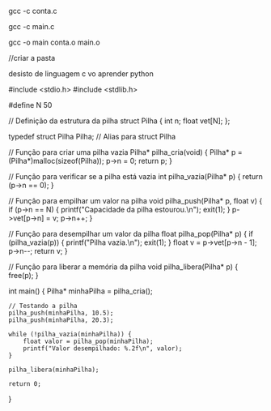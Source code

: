 gcc -c conta.c

gcc -c main.c

gcc -o main conta.o main.o

//criar a pasta

desisto de linguagem c vo aprender python

#include <stdio.h>
#include <stdlib.h>

#define N 50

// Definição da estrutura da pilha
struct Pilha {
    int n;
    float vet[N];
};

typedef struct Pilha Pilha; // Alias para struct Pilha

// Função para criar uma pilha vazia
Pilha* pilha_cria(void) {
    Pilha* p = (Pilha*)malloc(sizeof(Pilha));
    p->n = 0;
    return p;
}

// Função para verificar se a pilha está vazia
int pilha_vazia(Pilha* p) {
    return (p->n == 0);
}

// Função para empilhar um valor na pilha
void pilha_push(Pilha* p, float v) {
    if (p->n == N) {
        printf("Capacidade da pilha estourou.\n");
        exit(1);
    }
    p->vet[p->n] = v;
    p->n++;
}

// Função para desempilhar um valor da pilha
float pilha_pop(Pilha* p) {
    if (pilha_vazia(p)) {
        printf("Pilha vazia.\n");
        exit(1);
    }
    float v = p->vet[p->n - 1];
    p->n--;
    return v;
}

// Função para liberar a memória da pilha
void pilha_libera(Pilha* p) {
    free(p);
}

int main() {
    Pilha* minhaPilha = pilha_cria();

    // Testando a pilha
    pilha_push(minhaPilha, 10.5);
    pilha_push(minhaPilha, 20.3);

    while (!pilha_vazia(minhaPilha)) {
        float valor = pilha_pop(minhaPilha);
        printf("Valor desempilhado: %.2f\n", valor);
    }

    pilha_libera(minhaPilha);

    return 0;
}

